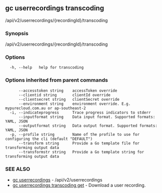 ## gc userrecordings transcoding

/api/v2/userrecordings/{recordingId}/transcoding

### Synopsis

/api/v2/userrecordings/{recordingId}/transcoding

### Options

```
  -h, --help   help for transcoding
```

### Options inherited from parent commands

```
      --accesstoken string    accessToken override
      --clientid string       clientId override
      --clientsecret string   clientSecret override
      --environment string    environment override. E.g. mypurecloud.com.au or ap-southeast-2
  -i, --indicateprogress      Trace progress indicators to stderr
      --inputformat string    Data input format. Supported formats: YAML, JSON
      --outputformat string   Data output format. Supported formats: YAML, JSON
  -p, --profile string        Name of the profile to use for configuring the cli (default "DEFAULT")
      --transform string      Provide a Go template file for transforming output data
      --transformstr string   Provide a Go template string for transforming output data
```

### SEE ALSO

* [gc userrecordings](gc_userrecordings.html)	 - /api/v2/userrecordings
* [gc userrecordings transcoding get](gc_userrecordings_transcoding_get.html)	 - Download a user recording.


